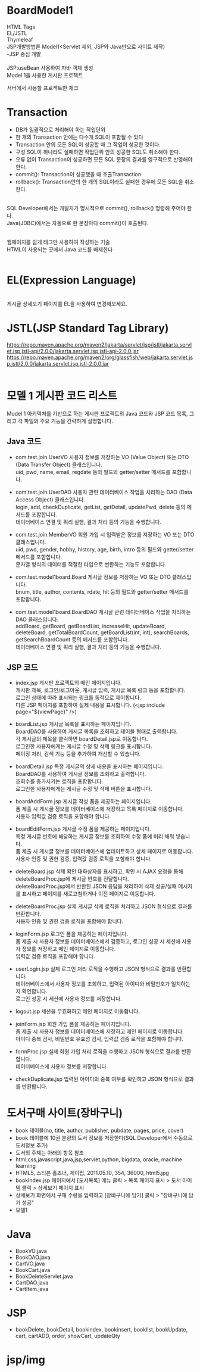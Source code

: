 # BoardModel1
HTML Tags<br>
EL/JSTL<br>
Thymeleaf<br>
JSP개발방법론 Model1<Servlet 제외, JSP와 Java만으로 사이트 제작)<br>
-JSP 중심 개발<br>
<br>
JSP:useBean 사용하여 자바 객체 생성<br>
Model 1을 사용한 게시판 프로젝트<br>

서버에서 사용할 프로젝트만 체크<br>

# Transaction
- DB가 일괄적으로 처리해야 하는 작업단위<br>
- 한 개의 Transaction 안에는 다수개 SQL이 포함될 수 있다<br>
- Transaction 안의 모든 SQL이 성공할 때 그 작업이 성공한 것이다.<br>
- 구성 SQL이 하나라도 실패하면 작업단위 안의 성공한 SQL도 취소해야 한다.<br>
- 오류 없이 Transaction이 성공하면 모든 SQL 문장의 결과를 영구적으로 반영해야 한다.<br>
- commit(): Transaction이 성공했을 때 호출Transaction
- rollback(): Transaction안의 한 개의 SQL이라도 실패한 경우에 모든 SQL을 취소한다.<br>
<br>
SQL Developer에서는 개발자가 명시적으로 commit(), rollback() 명령해 주어야 한다.<br>
Java(JDBC)에서는 자동으로 한 문장마다 commit()이 호출된다.<br>
<br>

웹페이지를 쉽게 태그만 사용하여 작성하는 기술<br>
HTML이 사용되는 곳에서 Java 코드를 배제한다<br><br>
# EL(Expression Language)
<br>
게시글 상세보기 페이지를 EL을 사용하여 변경해보세요.<br>

# JSTL(JSP Standard Tag Library)
https://repo.maven.apache.org/maven2/jakarta/servlet/jsp/jstl/jakarta.servlet.jsp.jstl-api/2.0.0/jakarta.servlet.jsp.jstl-api-2.0.0.jar
<br>
https://repo.maven.apache.org/maven2/org/glassfish/web/jakarta.servlet.jsp.jstl/2.0.0/jakarta.servlet.jsp.jstl-2.0.0.jar<br><br>

# 모델 1 게시판 코드 리스트
Model 1 아키텍처를 기반으로 하는 게시판 프로젝트의 Java 코드와 JSP 코드 목록, 그리고 각 파일의 주요 기능을 간략하게 설명합니다. <br>

## Java 코드
+ com.test.join.UserVO
사용자 정보를 저장하는 VO (Value Object) 또는 DTO (Data Transfer Object) 클래스입니다.<br>
uid, pwd, name, email, regdate 등의 필드와 getter/setter 메서드를 포함합니다.<br>

+ com.test.join.UserDAO
사용자 관련 데이터베이스 작업을 처리하는 DAO (Data Access Object) 클래스입니다.<br>
login, add, checkDuplicate, getList, getDetail, updatePwd, delete 등의 메서드를 포함합니다.<br>
데이터베이스 연결 및 쿼리 실행, 결과 처리 등의 기능을 수행합니다.<br>

+ com.test.join.MemberVO
회원 가입 시 입력받은 정보를 저장하는 VO 또는 DTO 클래스입니다.<br>
uid, pwd, gender, hobby, history, age, birth, intro 등의 필드와 getter/setter 메서드를 포함합니다.<br>
문자열 형식의 데이터를 적절한 타입으로 변환하는 기능도 포함합니다.<br>

+ com.test.model1board.Board
게시글 정보를 저장하는 VO 또는 DTO 클래스입니다.<br>
bnum, title, author, contents, rdate, hit 등의 필드와 getter/setter 메서드를 포함합니다.<br>

+ com.test.model1board.BoardDAO
게시글 관련 데이터베이스 작업을 처리하는 DAO 클래스입니다.<br>
addBoard, getBoard, getBoardList, increaseHit, updateBoard, deleteBoard, getTotalBoardCount, getBoardList(int, int), searchBoards, getSearchBoardCount 등의 메서드를 포함합니다.<br>
데이터베이스 연결 및 쿼리 실행, 결과 처리 등의 기능을 수행합니다.<br>

## JSP 코드

+ index.jsp
게시판 프로젝트의 메인 페이지입니다.<br>
게시판 제목, 로그인/로그아웃, 게시글 입력, 게시글 목록 링크 등을 포함합니다.<br>
로그인 상태에 따라 표시되는 링크를 동적으로 제어합니다.<br>
다른 JSP 페이지를 포함하여 실제 내용을 표시합니다. (<jsp:include page="${viewPage}" />)<br>

+ boardList.jsp
게시글 목록을 표시하는 페이지입니다.<br>
BoardDAO를 사용하여 게시글 목록을 조회하고 테이블 형태로 출력합니다.<br>
각 게시글의 제목을 클릭하면 boardDetail.jsp로 이동합니다.<br>
로그인한 사용자에게는 게시글 수정 및 삭제 링크를 표시합니다.<br>
페이징 처리, 검색 기능 등을 추가하여 개선할 수 있습니다.<br>

+ boardDetail.jsp
특정 게시글의 상세 내용을 표시하는 페이지입니다.<br>
BoardDAO를 사용하여 게시글 정보를 조회하고 출력합니다.<br>
조회수를 증가시키는 로직을 포함합니다.<br>
로그인한 사용자에게는 게시글 수정 및 삭제 버튼을 표시합니다.<br>

+ boardAddForm.jsp
게시글 작성 폼을 제공하는 페이지입니다.<br>
폼 제출 시 게시글 정보를 데이터베이스에 저장하고 목록 페이지로 이동합니다.<br>
사용자 입력값 검증 로직을 포함해야 합니다.<br>

+ boardEditForm.jsp
게시글 수정 폼을 제공하는 페이지입니다.<br>
특정 게시글 번호에 해당하는 게시글 정보를 조회하여 수정 폼에 미리 채워 넣습니다.<br>
폼 제출 시 게시글 정보를 데이터베이스에 업데이트하고 상세 페이지로 이동합니다.<br>
사용자 인증 및 권한 검증, 입력값 검증 로직을 포함해야 합니다.<br>

+ deleteBoard.jsp
삭제 확인 대화상자를 표시하고, 확인 시 AJAX 요청을 통해 deleteBoardProc.jsp에 게시글 번호를 전달합니다.<br>
deleteBoardProc.jsp에서 반환된 JSON 응답을 처리하여 삭제 성공/실패 메시지를 표시하고 페이지를 새로고침하거나 이전 페이지로 이동합니다.<br>

+ deleteBoardProc.jsp
실제 게시글 삭제 로직을 처리하고 JSON 형식으로 결과를 반환합니다.<br>
사용자 인증 및 권한 검증 로직을 포함해야 합니다.<br>

+ loginForm.jsp
로그인 폼을 제공하는 페이지입니다.<br>
폼 제출 시 사용자 정보를 데이터베이스에서 검증하고, 로그인 성공 시 세션에 사용자 정보를 저장하고 메인 페이지로 이동합니다.<br>
입력값 검증 로직을 포함해야 합니다.<br>

+ userLogin.jsp
실제 로그인 처리 로직을 수행하고 JSON 형식으로 결과를 반환합니다.<br>
데이터베이스에서 사용자 정보를 조회하고, 입력된 아이디와 비밀번호가 일치하는지 확인합니다.<br>
로그인 성공 시 세션에 사용자 정보를 저장합니다.<br>

+ logout.jsp
세션을 무효화하고 메인 페이지로 이동합니다.<br>

+ joinForm.jsp
회원 가입 폼을 제공하는 페이지입니다.<br>
폼 제출 시 사용자 정보를 데이터베이스에 저장하고 메인 페이지로 이동합니다.<br>
아이디 중복 검사, 비밀번호 유효성 검사, 입력값 검증 로직을 포함해야 합니다.<br>

+ formProc.jsp
실제 회원 가입 처리 로직을 수행하고 JSON 형식으로 결과를 반환합니다.<br>
데이터베이스에 사용자 정보를 저장합니다.<br>

+ checkDuplicate.jsp
입력된 아이디의 중복 여부를 확인하고 JSON 형식으로 결과를 반환합니다.<br>


# 도서구매 사이트(장바구니)
- book 테이블(no, title, author, publisher, pubdate, pages, price, cover)
- book 테이블에 10권 분량의 도서 정보를 저장한다(SQL Developer에서 수동으로 도서정보 추가)
- 도서의 주제는 아래의 항목 참조
- html,css,javascript,java,jsp,servlet,python, bigdata, oracle, machine learning
- HTML5, 스티븐 홀즈너, 제이펍, 2011.05.10, 354, 36000, html5.jpg
- bookIndex.jsp 페이지에서 [도서목록] 메뉴 클릭 > 목록 페이지 표시 > 도서 아이템 클릭 > 상세보기 페이지 표시
- 상세보기 화면에서 구매 수량을 입력하고 [장바구니에 담기] 클릭 > "장바구니에 담기 성공"
- 모델1

# Java
- BookVO.java
- BookDAO.java
- CartVO.java
- BookCart.java
- BookDeleteServlet.java
- CartDAO.java
- CartItem.java

# JSP
- bookDelete, bookDetail, bookindex, bookinsert, booklist, bookUpdate, cart, cartADD, order, showCart, updateQty

# jsp/img

